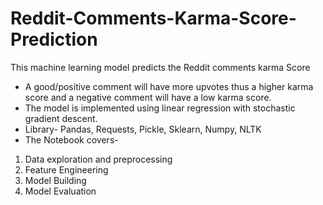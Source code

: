 # Reddit-Comments-Karma-Score-Prediction
This machine learning model predicts the Reddit comments karma Score
- A good/positive comment will have more upvotes thus a higher karma score and a negative comment will have a low karma score.
- The model is implemented using linear regression with stochastic gradient descent.
- Library- Pandas, Requests, Pickle, Sklearn, Numpy, NLTK
- The Notebook covers-
1. Data exploration and preprocessing
2. Feature Engineering
3. Model Building
4. Model Evaluation
